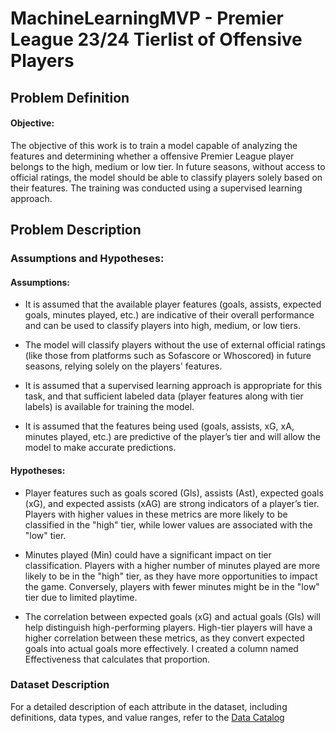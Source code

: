 # MachineLearningMVP - Premier League 23/24 Tierlist of Offensive Players

## Problem Definition
#### Objective:

The objective of this work is to train a model capable of analyzing the features and determining whether a offensive Premier League player belongs to the high, medium or low tier. In future seasons, without access to official ratings, the model should be able to classify players solely based on their features. The training was conducted using a supervised learning approach.

## Problem Description


### Assumptions and Hypotheses:

#### Assumptions:

- It is assumed that the available player features (goals, assists, expected goals, minutes played, etc.) are indicative of their overall performance and can be used to classify players into high, medium, or low tiers.

- The model will classify players without the use of external official ratings (like those from platforms such as Sofascore or Whoscored) in future seasons, relying solely on the players' features.

- It is assumed that a supervised learning approach is appropriate for this task, and that sufficient labeled data (player features along with tier labels) is available for training the model.

- It is assumed that the features being used (goals, assists, xG, xA, minutes played, etc.) are predictive of the player’s tier and will allow the model to make accurate predictions.


#### Hypotheses:

- Player features such as goals scored (Gls), assists (Ast), expected goals (xG), and expected assists (xAG) are strong indicators of a player’s tier. Players with higher values in these metrics are more likely to be classified in the "high" tier, while lower values are associated with the "low" tier.

- Minutes played (Min) could have a significant impact on tier classification. Players with a higher number of minutes played are more likely to be in the "high" tier, as they have more opportunities to impact the game. Conversely, players with fewer minutes might be in the "low" tier due to limited playtime.

- The correlation between expected goals (xG) and actual goals (Gls) will help distinguish high-performing players. High-tier players will have a higher correlation between these metrics, as they convert expected goals into actual goals more effectively. I created a column named Effectiveness that calculates that proportion.


### Dataset Description

For a detailed description of each attribute in the dataset, including definitions, data types, and value ranges, refer to the [Data Catalog](DataCatalog.md)







